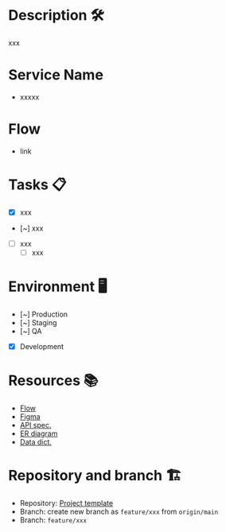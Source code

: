 # Description 🛠️
xxx

# Service Name
  - xxxxx

# Flow
  - link

# Tasks 📋
- [x] xxx
- [~] xxx
- [ ] xxx
  - [ ] xxx

# Environment 🖥️
- [~] Production
- [~] Staging
- [~] QA
- [x] Development

# Resources 📚
- [Flow](https://app.diagrams.net/)
- [Figma](https://www.figma.com/)
- [API spec.](https://editor.swagger.io/)
- [ER diagram](https://app.diagrams.net/)
- [Data dict.](https://docs.google.com/spreadsheets/)

# Repository and branch 🏗️
- Repository: [Project template](https://gitlab.mapboss.co.th/internal/project-template)
- Branch: create new branch as ```feature/xxx``` from ```origin/main```
- Branch: ```feature/xxx```
